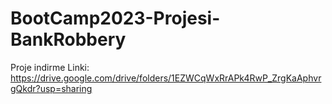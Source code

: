 # BootCamp2023-Projesi-BankRobbery

Proje indirme Linki: 
https://drive.google.com/drive/folders/1EZWCqWxRrAPk4RwP_ZrgKaAphvrgQkdr?usp=sharing
